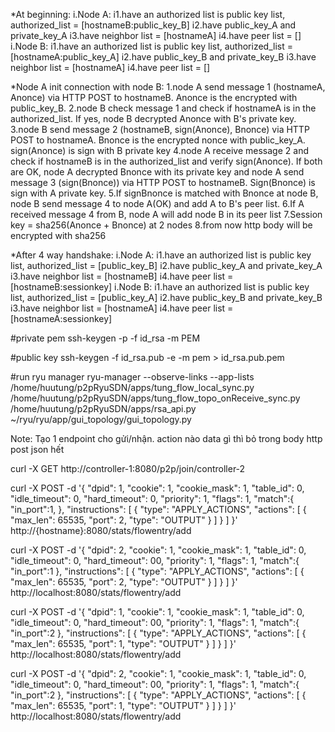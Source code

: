 

*At beginning:
i.Node A: 
i1.have an authorized list is public key list, authorized_list = [hostnameB:public_key_B]
i2.have public_key_A and private_key_A
i3.have neighbor list = [hostnameA]
i4.have peer list = [] 
i.Node B: 
i1.have an authorized list is public key list, authorized_list = [hostnameA:public_key_A]
i2.have public_key_B and private_key_B
i3.have neighbor list = [hostnameA]
i4.have peer list = [] 

*Node A init connection with node B:
1.node A send message 1 (hostnameA, Anonce) via HTTP POST to hostnameB. Anonce is the encrypted with public_key_B. 
2.node B check message 1 and check if hostnameA is in the authorized_list. If yes, node B decrypted Anonce with B's private key.
3.node B send message 2 (hostnameB, sign(Anonce), Bnonce) via HTTP POST to hostnameA. Bnonce is the encrypted nonce with public_key_A. sign(Anonce) is sign with B private key
4.node A receive message 2 and check if hostnameB is in the authorized_list and verify sign(Anonce). If both are OK, node A decrypted Bnonce with its private key and node A send message 3 (sign(Bnonce)) via HTTP POST to hostnameB. Sign(Bnonce) is sign with A private key.
5.If signBnonce is matched with Bnonce at node B, node B send message 4 to node A(OK) and add A to B's peer list.
6.If A received message 4 from B, node A will add node B in its peer list
7.Session key = sha256(Anonce + Bnonce) at 2 nodes
8.from now http body will be encrypted with sha256

*After 4 way handshake:
i.Node A: 
i1.have an authorized list is public key list, authorized_list = [public_key_B]
i2.have public_key_A and private_key_A
i3.have neighbor list = [hostnameB]
i4.have peer list = [hostnameB:sessionkey] 
i.Node B: 
i1.have an authorized list is public key list, authorized_list = [public_key_A]
i2.have public_key_B and private_key_B
i3.have neighbor list = [hostnameA]
i4.have peer list = [hostnameA:sessionkey] 



#private pem
ssh-keygen -p -f id_rsa -m PEM

#public key
ssh-keygen -f id_rsa.pub -e -m pem > id_rsa.pub.pem



#run ryu manager
ryu-manager --observe-links --app-lists /home/huutung/p2pRyuSDN/apps/tung_flow_local_sync.py /home/huutung/p2pRyuSDN/apps/tung_flow_topo_onReceive_sync.py /home/huutung/p2pRyuSDN/apps/rsa_api.py ~/ryu/ryu/app/gui_topology/gui_topology.py




Note:
Tạo 1 endpoint cho gửi/nhận. action nào data gì thì bỏ trong body http post json hết


curl -X GET http://controller-1:8080/p2p/join/controller-2


curl -X POST -d '{
    "dpid": 1,
    "cookie": 1,
    "cookie_mask": 1,
    "table_id": 0,
    "idle_timeout": 0,
    "hard_timeout": 0,
    "priority": 1,
    "flags": 1,
    "match":{
        "in_port":1,
    },
    "instructions": [
        {
            "type": "APPLY_ACTIONS",
            "actions": [
                {
                    "max_len": 65535,
                    "port": 2,
                    "type": "OUTPUT"
                }
            ]
        }
    ]
 }' http://{hostname}:8080/stats/flowentry/add

curl -X POST -d '{
    "dpid": 2,
    "cookie": 1,
    "cookie_mask": 1,
    "table_id": 0,
    "idle_timeout": 0,
    "hard_timeout": 00,
    "priority": 1,
    "flags": 1,
    "match":{
        "in_port":1
    },
    "instructions": [
        {
            "type": "APPLY_ACTIONS",
            "actions": [
                {
                    "max_len": 65535,
                    "port": 2,
                    "type": "OUTPUT"
                }
            ]
        }
    ]
 }' http://localhost:8080/stats/flowentry/add


 curl -X POST -d '{
    "dpid": 1,
    "cookie": 1,
    "cookie_mask": 1,
    "table_id": 0,
    "idle_timeout": 0,
    "hard_timeout": 00,
    "priority": 1,
    "flags": 1,
    "match":{
        "in_port":2
    },
    "instructions": [
        {
            "type": "APPLY_ACTIONS",
            "actions": [
                {
                    "max_len": 65535,
                    "port": 1,
                    "type": "OUTPUT"
                }
            ]
        }
    ]
 }' http://localhost:8080/stats/flowentry/add

curl -X POST -d '{
    "dpid": 2,
    "cookie": 1,
    "cookie_mask": 1,
    "table_id": 0,
    "idle_timeout": 0,
    "hard_timeout": 00,
    "priority": 1,
    "flags": 1,
    "match":{
        "in_port":2
    },
    "instructions": [
        {
            "type": "APPLY_ACTIONS",
            "actions": [
                {
                    "max_len": 65535,
                    "port": 1,
                    "type": "OUTPUT"
                }
            ]
        }
    ]
 }' http://localhost:8080/stats/flowentry/add
